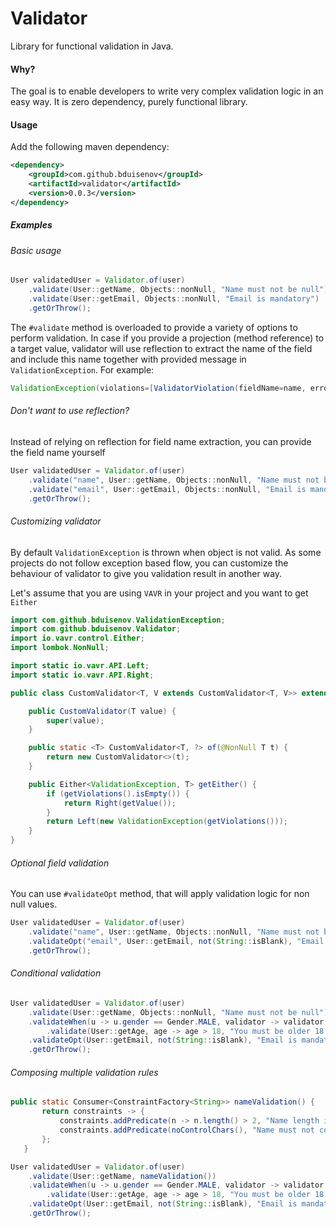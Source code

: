 # Validator

Library for functional validation in Java.

#### Why?

The goal is to enable developers to write very complex validation logic in an easy way.
It is zero dependency, purely functional library. 

#### Usage

Add the following maven dependency:
```xml
<dependency>
    <groupId>com.github.bduisenov</groupId>
    <artifactId>validator</artifactId>
    <version>0.0.3</version>
</dependency>
```

##### Examples

###### Basic usage
 
```java
User validatedUser = Validator.of(user)
    .validate(User::getName, Objects::nonNull, "Name must not be null")
    .validate(User::getEmail, Objects::nonNull, "Email is mandatory")
    .getOrThrow();
```

The `#validate` method is overloaded to provide a variety of options to perform validation.
In case if you provide a projection (method reference) to a target value, validator will use reflection
to extract the name of the field and include this name together with provided message in `ValidationException`.
For example:
```java
ValidationException(violations=[ValidatorViolation(fieldName=name, errors=[may not be null], violations=null), ValidatorViolation(fieldName=email, errors=[may not be null], violations=null)])
```

###### Don't want to use reflection?

Instead of relying on reflection for field name extraction, you can provide the field name yourself
```java
User validatedUser = Validator.of(user)
    .validate("name", User::getName, Objects::nonNull, "Name must not be null")
    .validate("email", User::getEmail, Objects::nonNull, "Email is mandatory")
    .getOrThrow();
```

###### Customizing validator

By default `ValidationException` is thrown when object is not valid.
As some projects do not follow exception based flow, you can customize the behaviour of
validator to give you validation result in another way.

Let's assume that you are using `VAVR` in your project and you want to get `Either`
```java
import com.github.bduisenov.ValidationException;
import com.github.bduisenov.Validator;
import io.vavr.control.Either;
import lombok.NonNull;

import static io.vavr.API.Left;
import static io.vavr.API.Right;

public class CustomValidator<T, V extends CustomValidator<T, V>> extends Validator<T, V> {

    public CustomValidator(T value) {
        super(value);
    }

    public static <T> CustomValidator<T, ?> of(@NonNull T t) {
        return new CustomValidator<>(t);
    }

    public Either<ValidationException, T> getEither() {
        if (getViolations().isEmpty()) {
            return Right(getValue());
        }
        return Left(new ValidationException(getViolations()));
    }
}
```

###### Optional field validation

You can use `#validateOpt` method, that will apply validation logic for non null values.

```java
User validatedUser = Validator.of(user)
    .validate("name", User::getName, Objects::nonNull, "Name must not be null")
    .validateOpt("email", User::getEmail, not(String::isBlank), "Email must be non empty value")
    .getOrThrow();
```

###### Conditional validation

```java
User validatedUser = Validator.of(user)
    .validate(User::getName, Objects::nonNull, "Name must not be null")
    .validateWhen(u -> u.gender == Gender.MALE, validator -> validator
        .validate(User::getAge, age -> age > 18, "You must be older 18 years"))
    .validateOpt(User::getEmail, not(String::isBlank), "Email is mandatory")
    .getOrThrow();
```

###### Composing multiple validation rules

 ```java
public static Consumer<ConstraintFactory<String>> nameValidation() {
        return constraints -> {
            constraints.addPredicate(n -> n.length() > 2, "Name length is not valid");
            constraints.addPredicate(noControlChars(), "Name must not contain control characters");
        };
    }
```

```java
User validatedUser = Validator.of(user)
    .validate(User::getName, nameValidation())
    .validateWhen(u -> u.gender == Gender.MALE, validator -> validator
        .validate(User::getAge, age -> age > 18, "You must be older 18 years"))
    .validateOpt(User::getEmail, not(String::isBlank), "Email is mandatory")
    .getOrThrow();
```
